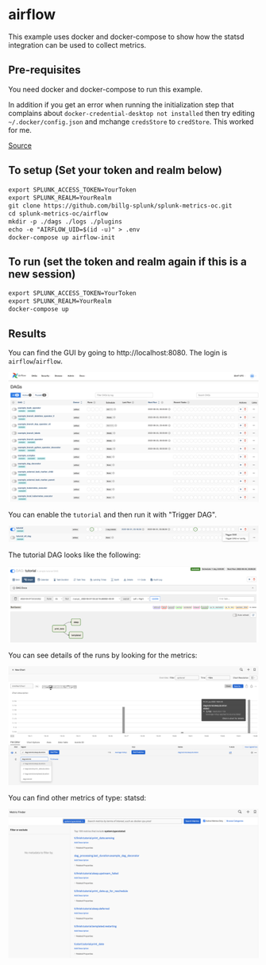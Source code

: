 # airflow

This example uses docker and docker-compose to show how the statsd integration can be used to collect metrics.

## Pre-requisites
You need docker and docker-compose to run this example.

In addition if you get an error when running the initialization step that complains about ```docker-credential-desktop not installed``` then try editing ```~/.docker/config.json``` and mchange ```credsStore``` to ```credStore```. This worked for me.

[Source](https://cri.dev/posts/2020-07-06-How-to-solve-Docker-docker-credential-desktop-not-installed-or-not-available-in-PATH/)

## To setup (Set your token and realm below)
```
export SPLUNK_ACCESS_TOKEN=YourToken
export SPLUNK_REALM=YourRealm
git clone https://github.com/billg-splunk/splunk-metrics-oc.git
cd splunk-metrics-oc/airflow
mkdir -p ./dags ./logs ./plugins
echo -e "AIRFLOW_UID=$(id -u)" > .env
docker-compose up airflow-init
```

## To run (set the token and realm again if this is a new session)
```
export SPLUNK_ACCESS_TOKEN=YourToken
export SPLUNK_REALM=YourRealm
docker-compose up
```

## Results
You can find the GUI by going to http://localhost:8080. The login is ```airflow```/```airflow```.

![Airflow UI](img/airflow_ui.png)

You can enable the ```tutorial``` and then run it with "Trigger DAG".

![Trigger Tutorial](img/trigger_tutorial.png)

The tutorial DAG looks like the following:

![Tutorial Graph](img/tutorial_graph.png)

You can see details of the runs by looking for the metrics:

![Splunk O11y Chart](img/splunk_chart.png)

You can find other metrics of type: statsd:

![Find Statsd](img/find_statsd.png)

